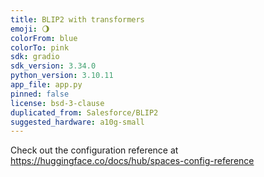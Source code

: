 ```yaml
---
title: BLIP2 with transformers
emoji: 🌖
colorFrom: blue
colorTo: pink
sdk: gradio
sdk_version: 3.34.0
python_version: 3.10.11
app_file: app.py
pinned: false
license: bsd-3-clause
duplicated_from: Salesforce/BLIP2
suggested_hardware: a10g-small
---
```


Check out the configuration reference at https://huggingface.co/docs/hub/spaces-config-reference

